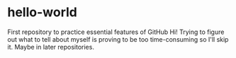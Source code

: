 # hello-world
First repository to practice essential features of GitHub
Hi! Trying to figure out what to tell about myself is proving to be too time-consuming so I'll skip it. Maybe in later repositories.
